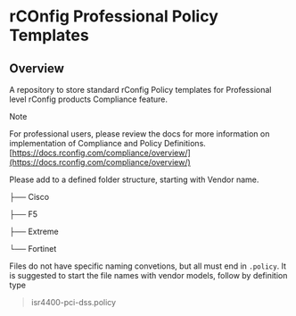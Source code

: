 # rCOnfig Professional Policy Templates

## Overview
A repository to store standard rConfig Policy templates for Professional level rConfig products Compliance feature.

> [!NOTE]  
> For professional users, please review the docs for more information on implementation of Compliance and Policy Definitions.
> [https://docs.rconfig.com/compliance/overview/](https://docs.rconfig.com/compliance/overview/)



Please add to a defined folder structure, starting with Vendor name. 

├── Cisco

├── F5

├── Extreme

└── Fortinet

Files do not have specific naming convetions, but all must end in `.policy`. It is suggested to start the file names with vendor models, follow by definition type
> isr4400-pci-dss.policy


